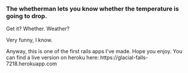 <h3>The whetherman lets you know whether the temperature is going to drop.</h3>
<p>Get it? Whether. Weather?</p>
<p>Very funny, I know.</p>
<p>Anyway, this is one of the first rails apps I've made. Hope you enjoy. You can find a live version on heroku here: https://glacial-falls-7218.herokuapp.com</p>


